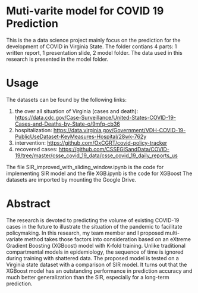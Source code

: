 # Muti-varite model for COVID 19 Prediction

This is the a data science project mainly focus on the prediction for the development of COVID in Virginia State. The folder contians 4 parts: 1 written report, 1 presentation slide, 2 model folder. The data used in this research is presented in the model folder.

# Usage

The datasets can be found by the following links:
1. the over all situation of Virginia (cases and death): https://data.cdc.gov/Case-Surveillance/United-States-COVID-19-Cases-and-Deaths-by-State-o/9mfq-cb36
2. hospitalization: https://data.virginia.gov/Government/VDH-COVID-19-PublicUseDataset-KeyMeasures-Hospital/28wk-762y
3. intervention: https://github.com/OxCGRT/covid-policy-tracker
4. recovered cases: https://github.com/CSSEGISandData/COVID-19/tree/master/csse_covid_19_data/csse_covid_19_daily_reports_us

The file SIR_improved_with_sliding_window.ipynb is the code for implementing SIR model and the file XGB.ipynb is the code for XGBoost
The datasets are imported by mounting the Google Drive.

# Abstract

The research is devoted to predicting the volume of existing COVID-19 cases in the future to illustrate the situation of the pandemic to facilitate policymaking. In this research, my team member and I proposed multi-variate method takes those factors into consideration based on an eXtreme Gradient Boosting (XGBoost) model with K-fold training. Unlike traditional compartmental models in epidemiology, the sequence of time is ignored during training with shattered data. The proposed model is tested on a Virginia state dataset with a comparison of SIR model. It turns out that the XGBoost model has an outstanding performance in prediction accuracy and much better generalization than the SIR, especially for a long-term prediction.
